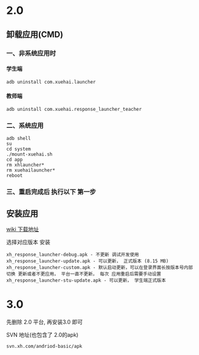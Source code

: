 # 2.0
## 卸载应用(CMD)

### 一、非系统应用时
#### 学生端

```
adb uninstall com.xuehai.launcher
```

#### 教师端
 
```
adb uninstall com.xuehai.response_launcher_teacher
```

### 二、系统应用

```
adb shell
su
cd system
./mount-xuehai.sh
cd app
rm xhlauncher*
rm xuehailauncher*
reboot
```

### 三、重启完成后 执行以下 第一步


## 安装应用

[wiki 下载地址](http://121.41.52.31:3000/projects/android/wiki/Launcher%E5%B9%B3%E5%8F%B0)


选择对应版本 安装

```
xh_response_launcher-debug.apk - 不更新 调试开发使用
xh_response_launcher-update.apk - 可以更新， 正式版本 (8.15 MB)
xh_response_launcher-custom.apk - 默认启动更新，可以在登录界面长按版本号内部切换 更新或者不更应用， 平台一直不更新， 每次 应用重启后需要手动设置
xh_response_launcher-stu-update.apk - 可以更新， 学生端正式版本
```


# 3.0

先删除 2.0 平台, 再安装3.0 即可

SVN 地址(也包含了 2.0的apk)
```
svn.xh.com/andriod-basic/apk
```